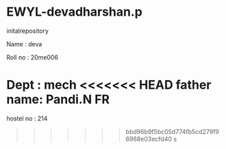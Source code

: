 # EWYL-devadharshan.p
initalrepository

Name : deva

Roll no : 20me006

Dept : mech
<<<<<<< HEAD
father name: Pandi.N
FR
=======
hostel no : 214
>>>>>>> bbd96b9f5bc05d774fb5cd279f96968e03ecfd40
s 